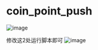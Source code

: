 # coin_point_push

![image](https://github.com/EditorNah/coin_point_push/assets/18160417/fdab6f4e-7ddd-4367-857e-590a24a4cf5c)


修改这2处运行脚本即可
![image](https://github.com/EditorNah/coin_point_push/assets/18160417/94e31a0f-abb7-4866-a930-aa0ca4f9b2a3)
